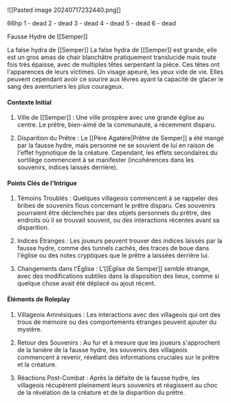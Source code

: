 ![[Pasted image 20240717232440.png]]

66hp
1 - dead
2 - dead
3 - dead
4 - dead
5 - dead
6 - dead

Fausse Hydre de [[Semper]]

La false hydra de [[Semper]]
	La false hydra de [[Semper]] est grande, elle est un gros amas de chair blanchâtre pratiquement translucide mais toute fois très épaisse, avec de multiples têtes serpentant la pièce. Ces têtes ont l'apparences de leurs victimes. Un visage apeuré, les yeux vide de vie. Elles peuvent cependant avoir ce sourire aux lèvres ayant la capacité de glacer le sang des aventuriers les plus courageux.

#### Contexte Initial

1. Ville de [[Semper]] : Une ville prospère avec une grande église au centre. Le prêtre, bien-aimé de la communauté, a récemment disparu.
    
2. Disparition du Prêtre : Le [[Père Agatère|Prêtre de Semper]] a été mangé par la fausse hydre, mais personne ne se souvient de lui en raison de l'effet hypnotique de la créature. Cependant, les effets secondaires du sortilège commencent à se manifester (incohérences dans les souvenirs, indices laissés derrière).
    

#### Points Clés de l'Intrigue

1. Témoins Troublés : Quelques villageois commencent à se rappeler des bribes de souvenirs flous concernant le prêtre disparu. Ces souvenirs pourraient être déclenchés par des objets personnels du prêtre, des endroits où il se trouvait souvent, ou des interactions récentes avant sa disparition.
    
2. Indices Étranges : Les joueurs peuvent trouver des indices laissés par la fausse hydre, comme des tunnels cachés, des traces de boue dans l'église ou des notes cryptiques que le prêtre a laissées derrière lui.
    
3. Changements dans l'Église : L'[[Église de Semper]] semble étrange, avec des modifications subtiles dans la disposition des lieux, comme si quelque chose avait été déplacé ou ajout récent.
    

  

#### Éléments de Roleplay

1. Villageois Amnésiques : Les interactions avec des villageois qui ont des trous de mémoire ou des comportements étranges peuvent ajouter du mystère.
    
2. Retour des Souvenirs : Au fur et à mesure que les joueurs s'approchent de la tanière de la fausse hydre, les souvenirs des villageois commencent à revenir, révélant des informations cruciales sur le prêtre et la créature.
    
3. Réactions Post-Combat : Après la défaite de la fausse hydre, les villageois récupèrent pleinement leurs souvenirs et réagissent au choc de la révélation de la créature et de la disparition du prêtre.
    
